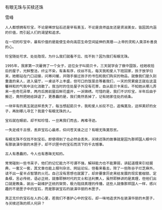 有眼无珠与买椟还珠

雪峰


    人人都想拥有珍宝，不论是稀世钻石还是罕有美玉，不论是良师益友还是贤淑美女，皆因其内涵的价值，而引起人们的渴望和追求。

    在一切的珍宝中，最有价值的是能使生命向高层生命空间延伸的真理——上帝的灵和人类淳朴善良的心。

    珍宝随处可求、处处隐现，为什么我们就看不见、找不到？因为我们有眼无珠。

    1995年，我家第一次雇佣了一个女子，这位女子叫茹贝卡，三天就学会了做中国饭，经她收拾后的屋子，光鲜整洁，纤尘不染，有条有序，纹丝不乱，每天我和爱人下班回家，孩子放学归来，她都站在门口迎接，问寒问暖，并随手接过孩子的书包和我们购买的物品，就像我们是久别重逢的亲人，进入餐厅，一桌谈不上丰盛，但可口的饭菜总等着我们，一天的劳累疲乏就在这温馨祥和的气氛中淡化消散了。我当时的住处屋子外没有花草，自从茹贝卡来后，不知她从哪儿弄来一些奇花异草，两月后房前屋后鲜花盛开，一派锦绣。可惜的是，我们不识珍宝，半年后由于搬迁，竟然把她给辞退了，更愚蠢的是，我们竟然丢掉了，记有她家住处的纸条。

    一块罕有的美玉就这样丢失了，每当想起茹贝卡，我和爱人长叹不已，追悔莫及，这样美好的女子，再到哪儿寻乞？我是个有眼无珠的人。

    宝石就在眼前，却不知珍惜，一旦离我们而去，再难寻迹。

    一失足成千古恨，丢弃宝石心最疼，仰问苍天谁之过？有眼无珠莫怨贫。

    有眼无珠不仅找不到宝石，即使得到了也必然会丢失，买椟还珠的故事就是因为那郑国人眼中只有那装潢华丽的木匣子，却不识匣中的宝石而流下的千古憾事。

    古人有愚蠢的，今人也有愚昧无知的。

    常常碰到一些书呆子，他们的记忆能力不可谓不强，解辩能力也不能算弱，讲起道理来引经据典，一套又一套，其文章也能上报刊杂志、网站论坛，但看来看去，除了一些陈谷子烂芝麻外，读不出一星半点智慧的火花。自己没有思想也就罢了，却非要拿历史来给发展的现实套枷锁、定条框，言必传统，语必正统，就像耶稣时代的文士和法利赛人，虽然耶稣讲的是真理，但他们出口就是教条，装出一副维护正统的架势，极力阻挠真理的传播，这些人就像那郑国人一样，感兴趣的不是匣子中的宝石，而是那装宝石的装潢华丽的木匣子。

    真正无价的宝石在人的心里，若我们不善护心中的宝石，却一味地追求外在装潢华丽的木匣子，与买椟还珠的郑人何异？



